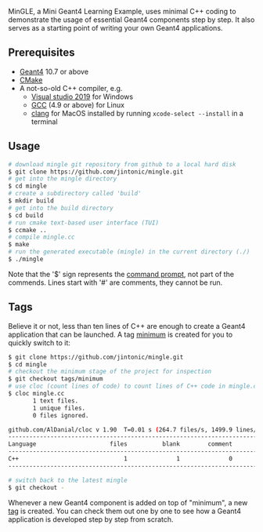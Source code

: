 MinGLE, a Mini Geant4 Learning Example, uses minimal C++ coding to demonstrate the usage of essential Geant4 components step by step. It also serves as a starting point of writing your own Geant4 applications.

## Prerequisites
- [Geant4](https://geant4.web.cern.ch/support/download) 10.7 or above
- [CMake](https://cmake.org/download/)
- A not-so-old C++ compiler, e.g.
  - [Visual studio 2019](https://visualstudio.microsoft.com/downloads/) for Windows
  - [GCC](https://gcc.gnu.org/) (4.9 or above) for Linux
  - [clang](https://clang.llvm.org/) for MacOS installed by running `xcode-select --install` in a terminal

## Usage

```sh
# download mingle git repository from github to a local hard disk
$ git clone https://github.com/jintonic/mingle.git
# get into the mingle directory
$ cd mingle
# create a subdirectory called 'build'
$ mkdir build
# get into the build directory
$ cd build
# run cmake text-based user interface (TUI)
$ ccmake ..
# compile mingle.cc
$ make
# run the generated executable (mingle) in the current directory (./)
$ ./mingle
```

Note that the '$' sign represents the [command prompt](https://en.wikipedia.org/wiki/Command-line_interface#Command_prompt), not part of the commends. Lines start with '#' are comments, they cannot be run.

## Tags

Believe it or not, less than ten lines of C++ are enough to create a Geant4 application that can be launched. A tag [minimum](https://github.com/jintonic/mingle/releases/tag/minimum) is created for you to quickly switch to it:

```sh
$ git clone https://github.com/jintonic/mingle.git
$ cd mingle
# checkout the minimum stage of the project for inspection
$ git checkout tags/minimum
# use cloc (count lines of code) to count lines of C++ code in mingle.cc
$ cloc mingle.cc
       1 text files.
       1 unique files.
       0 files ignored.

github.com/AlDanial/cloc v 1.90  T=0.01 s (264.7 files/s, 1499.9 lines/s)
-------------------------------------------------------------------------------
Language                     files          blank        comment           code
-------------------------------------------------------------------------------
C++                              1              1              0              6
-------------------------------------------------------------------------------

# switch back to the latest mingle
$ git checkout -
```

Whenever a new Geant4 component is added on top of "minimum", a new [tag](https://github.com/jintonic/mingle/tags) is created. You can check them out one by one to see how a Geant4 application is developed step by step from scratch.
